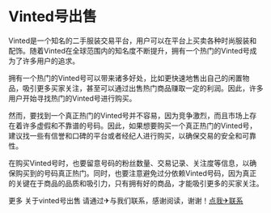 # Vinted号出售

Vinted是一个知名的二手服装交易平台，用户可以在平台上买卖各种时尚服装和配饰。随着Vinted在全球范围内的知名度不断提升，拥有一个热门的Vinted号成为了许多用户的追求。

拥有一个热门的Vinted号可以带来诸多好处，比如更快速地售出自己的闲置物品，吸引更多买家关注，甚至可以通过出售热门商品赚取一定的利润。因此，许多用户开始寻找热门的Vinted号进行购买。

然而，要找到一个真正热门的Vinted号并不容易，因为竞争激烈，而且市场上存在着许多虚假和不靠谱的号码。因此，如果想要购买一个真正热门的Vinted号，建议找一些有信誉和口碑的平台或者经纪人进行购买，以确保交易的安全和可靠性。

在购买Vinted号时，也要留意号码的粉丝数量、交易记录、关注度等信息，以确保购买到的号码真正热门。同时，也要注意避免过分依赖Vinted号码，因为真正的关键在于商品的品质和吸引力，只有拥有好的商品，才能吸引更多的买家关注。

更多 关于vinted号出售 请通过✈与我们联系，感谢阅读，谢谢！[点我✈联系](https://acc.k02.cc)